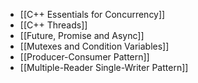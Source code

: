 - [[C++ Essentials for Concurrency]]
- [[C++ Threads]]
- [[Future, Promise and Async]]
- [[Mutexes and Condition Variables]]
- [[Producer-Consumer Pattern]]
- [[Multiple-Reader Single-Writer Pattern]]